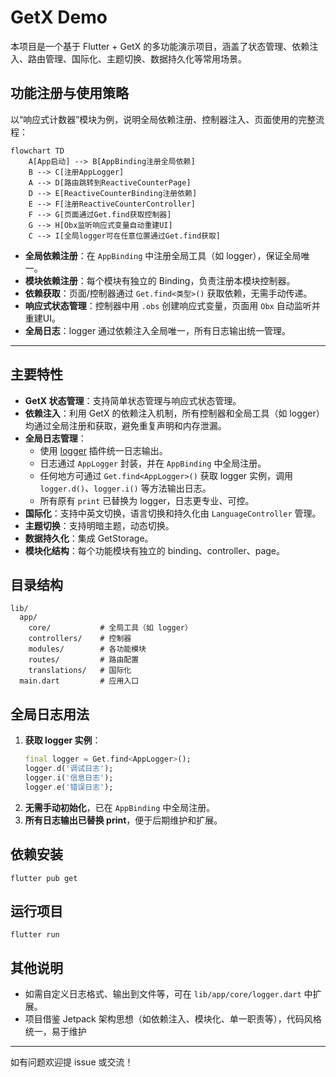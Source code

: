 # GetX Demo

本项目是一个基于 Flutter + GetX 的多功能演示项目，涵盖了状态管理、依赖注入、路由管理、国际化、主题切换、数据持久化等常用场景。

## 功能注册与使用策略

以“响应式计数器”模块为例，说明全局依赖注册、控制器注入、页面使用的完整流程：

```mermaid
flowchart TD
    A[App启动] --> B[AppBinding注册全局依赖]
    B --> C[注册AppLogger]
    A --> D[路由跳转到ReactiveCounterPage]
    D --> E[ReactiveCounterBinding注册依赖]
    E --> F[注册ReactiveCounterController]
    F --> G[页面通过Get.find获取控制器]
    G --> H[Obx监听响应式变量自动重建UI]
    C --> I[全局logger可在任意位置通过Get.find获取]
```

- **全局依赖注册**：在 `AppBinding` 中注册全局工具（如 logger），保证全局唯一。
- **模块依赖注册**：每个模块有独立的 Binding，负责注册本模块控制器。
- **依赖获取**：页面/控制器通过 `Get.find<类型>()` 获取依赖，无需手动传递。
- **响应式状态管理**：控制器中用 `.obs` 创建响应式变量，页面用 `Obx` 自动监听并重建UI。
- **全局日志**：logger 通过依赖注入全局唯一，所有日志输出统一管理。

---

## 主要特性
- **GetX 状态管理**：支持简单状态管理与响应式状态管理。
- **依赖注入**：利用 GetX 的依赖注入机制，所有控制器和全局工具（如 logger）均通过全局注册和获取，避免重复声明和内存泄漏。
- **全局日志管理**：
  - 使用 [logger](https://pub.dev/packages/logger) 插件统一日志输出。
  - 日志通过 `AppLogger` 封装，并在 `AppBinding` 中全局注册。
  - 任何地方可通过 `Get.find<AppLogger>()` 获取 logger 实例，调用 `logger.d()`、`logger.i()` 等方法输出日志。
  - 所有原有 `print` 已替换为 logger，日志更专业、可控。
- **国际化**：支持中英文切换，语言切换和持久化由 `LanguageController` 管理。
- **主题切换**：支持明暗主题，动态切换。
- **数据持久化**：集成 GetStorage。
- **模块化结构**：每个功能模块有独立的 binding、controller、page。

## 目录结构
```
lib/
  app/
    core/           # 全局工具（如 logger）
    controllers/    # 控制器
    modules/        # 各功能模块
    routes/         # 路由配置
    translations/   # 国际化
  main.dart         # 应用入口
```

## 全局日志用法
1. **获取 logger 实例**：
   ```dart
   final logger = Get.find<AppLogger>();
   logger.d('调试日志');
   logger.i('信息日志');
   logger.e('错误日志');
   ```
2. **无需手动初始化**，已在 `AppBinding` 中全局注册。
3. **所有日志输出已替换 print**，便于后期维护和扩展。

## 依赖安装
```shell
flutter pub get
```

## 运行项目
```shell
flutter run
```

## 其他说明
- 如需自定义日志格式、输出到文件等，可在 `lib/app/core/logger.dart` 中扩展。
- 项目借鉴 Jetpack 架构思想（如依赖注入、模块化、单一职责等），代码风格统一，易于维护

---

如有问题欢迎提 issue 或交流！
